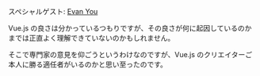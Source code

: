 スペシャルゲスト: [Evan You](https://twitter.com/youyuxi)

Vue.js の良さは分かっているつもりですが、その良さが何に起因しているのかまでは正直よく理解できていないのかもしれません。

そこで専門家の意見を仰ごうというわけなのですが、Vue.js のクリエイターご本人に勝る適任者がいるのかと思い至ったのです。
